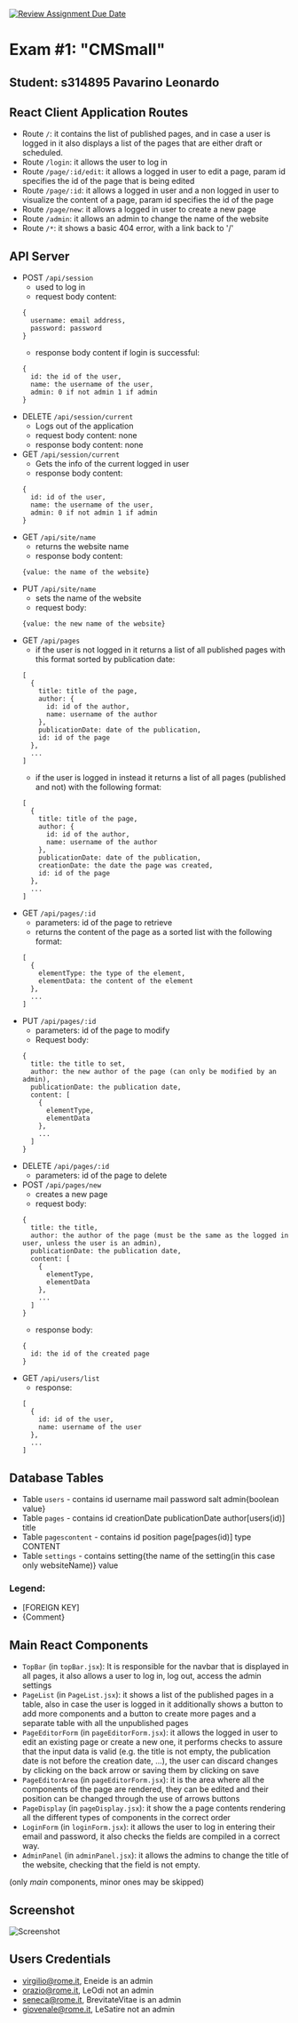 [![Review Assignment Due Date](https://classroom.github.com/assets/deadline-readme-button-24ddc0f5d75046c5622901739e7c5dd533143b0c8e959d652212380cedb1ea36.svg)](https://classroom.github.com/a/8AapHqUJ)
# Exam #1: "CMSmall"
## Student: s314895 Pavarino Leonardo 

## React Client Application Routes

- Route `/`: it contains the list of published pages, and in case a user is logged in it also displays a list of the pages that are either draft or scheduled.
- Route `/login`: it allows the user to log in
- Route `/page/:id/edit`: it allows a logged in user to edit a page, param id specifies the id of the page that is being edited
- Route `/page/:id`: it allows a logged in user and a non logged in user to visualize the content of a page, param id specifies the id of the page
- Route `/page/new`: it allows a logged in user to create a new page
- Route `/admin`: it allows an admin to change the name of the website
- Route `/*`: it shows a basic 404 error, with a link back to '/'

## API Server

- POST `/api/session`
  - used to log in
  - request body content:
  ```
  {
    username: email address,
    password: password
  }
  ```
  - response body content if login is successful:
  ```
  {
    id: the id of the user,
    name: the username of the user,
    admin: 0 if not admin 1 if admin
  }
  ```
- DELETE `/api/session/current`
  - Logs out of the application
  - request body content: none
  - response body content: none
- GET `/api/session/current`
  - Gets the info of the current logged in user
  - response body content:
  ```
  {
    id: id of the user,
    name: the username of the user,
    admin: 0 if not admin 1 if admin
  }
  ```
- GET `/api/site/name`
  - returns the website name
  - response body content:
  ```
  {value: the name of the website}
  ```
- PUT `/api/site/name`
  - sets the name of the website
  - request body: 
  ```
  {value: the new name of the website}
  ```
- GET `/api/pages`
  - if the user is not logged in it returns a list of all published pages with this format sorted by publication date:
  ```
  [
    {
      title: title of the page,
      author: {
        id: id of the author,
        name: username of the author
      },
      publicationDate: date of the publication,
      id: id of the page
    },
    ...
  ]
  ```
  - if the user is logged in instead it returns a list of all pages (published and not) with the following format:
  ```
  [
    {
      title: title of the page,
      author: {
        id: id of the author,
        name: username of the author
      },
      publicationDate: date of the publication,
      creationDate: the date the page was created,
      id: id of the page
    },
    ...
  ]
  ```
- GET `/api/pages/:id`
  - parameters: id of the page to retrieve
  - returns the content of the page as a sorted list with the following format:
  ```
  [
    {
      elementType: the type of the element,
      elementData: the content of the element
    },
    ...
  ]
  ```
- PUT `/api/pages/:id`
  - parameters: id of the page to modify
  - Request body:
  ```
  {
    title: the title to set,
    author: the new author of the page (can only be modified by an admin),
    publicationDate: the publication date,
    content: [
      {
        elementType,
        elementData
      },
      ...
    ]
  }
  ```
- DELETE `/api/pages/:id`
  - parameters: id of the page to delete
- POST `/api/pages/new`
  - creates a new page
  - request body:
  ```
  {
    title: the title,
    author: the author of the page (must be the same as the logged in user, unless the user is an admin),
    publicationDate: the publication date,
    content: [
      {
        elementType,
        elementData
      },
      ...
    ]
  }
  ```
  - response body:
  ```
  {
    id: the id of the created page
  }
  ```
- GET `/api/users/list`
  - response:
  ```
  [
    {
      id: id of the user,
      name: username of the user
    },
    ...
  ]
  ```

## Database Tables

- Table `users` - contains id username mail password salt admin{boolean value}
- Table `pages` - contains id creationDate publicationDate author[users(id)] title
- Table `pagescontent` - contains id position page[pages(id)] type CONTENT
- Table `settings` - contains setting{the name of the setting(in this case only websiteName)} value

### Legend:
- [FOREIGN KEY]
- {Comment}

## Main React Components

- `TopBar` (in `topBar.jsx`): It is responsible for the navbar that is displayed in all pages, it also allows a user to log in, log out, access the admin settings
- `PageList` (in `PageList.jsx`): it shows a list of the published pages in a table, also in case the user is logged in it additionally shows a button to add more components and a button to create more pages and a separate table with all the unpublished pages
- `PageEditorForm` (in `pageEditorForm.jsx`): it allows the logged in user to edit an existing page or create a new one, it performs checks to assure that the input data is valid (e.g. the title is not empty, the publication date is not before the creation date, ...), the user can discard changes by clicking on the back arrow or saving them by clicking on save
- `PageEditorArea` (in `pageEditorForm.jsx`): it is the area where all the components of the page are rendered, they can be edited and their position can be changed through the use of arrows buttons
- `PageDisplay` (in `pageDisplay.jsx`): it show the a page contents rendering all the different types of components in the correct order
- `LoginForm` (in `loginForm.jsx`): it allows the user to log in entering their email and password, it also checks the fields are compiled in a correct way.
- `AdminPanel` (in `adminPanel.jsx`): it allows the admins to change the title of the website, checking that the field is not empty.

(only _main_ components, minor ones may be skipped)

## Screenshot

![Screenshot](./img/screenshot.jpg)

## Users Credentials

- virgilio@rome.it, Eneide is an admin
- orazio@rome.it, LeOdi not an admin
- seneca@rome.it, BrevitateVitae is an admin
- giovenale@rome.it, LeSatire not an admin
